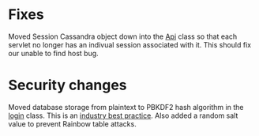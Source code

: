 # Fixes
Moved Session Cassandra object down into the [Api](src/main/java/oms/Api.java) class so that each servlet no longer has an indivual session associated with it. This should fix our unable to find host bug.

# Security changes
Moved database storage from plaintext to PBKDF2 hash algorithm in the [login](src/main/java/oms/login/LoginApi.java) class. This is an [industry best practice](https://security.stackexchange.com/questions/211/how-to-securely-hash-passwords?noredirect=1&lq=1). Also added a  random salt value to prevent Rainbow table attacks.



